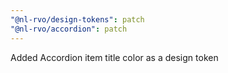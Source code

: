 ```yaml
---
"@nl-rvo/design-tokens": patch
"@nl-rvo/accordion": patch
---
```


Added Accordion item title color as a design token
